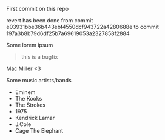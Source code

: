 First commit on this repo

revert has been done from commit e03931bbe36b443ebf4550dcf943722a4280688e to commit 197a3b8b79d6df25b7a69619053a2327858f2884

Some lorem ipsum

> this is a bugfix

Mac Miller <3

Some music artists/bands

- Eminem
- The Kooks
- The Strokes
- 1975
- Kendrick Lamar
- J.Cole
- Cage The Elephant